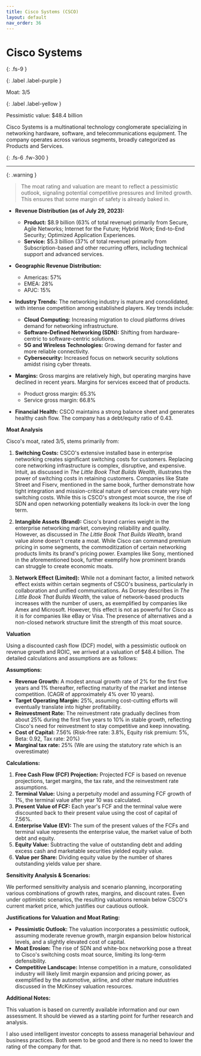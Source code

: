 ```yaml
---
title: Cisco Systems (CSCO)
layout: default
nav_order: 36
---
```


# Cisco Systems
{: .fs-9 }

{: .label .label-purple }

Moat: 3/5

{: .label .label-yellow }

Pessimistic value: $48.4 billion

Cisco Systems is a multinational technology conglomerate specializing in networking hardware, software, and telecommunications equipment.  The company operates across various segments, broadly categorized as Products and Services.

{: .fs-6 .fw-300 }

---

{: .warning } 
>The moat rating and valuation are meant to reflect a pessimistic outlook, signaling potential competitive pressures and limited growth. This ensures that some margin of safety is already baked in.

* **Revenue Distribution (as of July 29, 2023):**
    * **Product:** $8.9 billion (63% of total revenue) primarily from Secure, Agile Networks; Internet for the Future; Hybrid Work; End-to-End Security; Optimized Application Experiences.
    * **Service:** $5.3 billion (37% of total revenue) primarily from Subscription-based and other recurring offers, including technical support and advanced services.

* **Geographic Revenue Distribution:**
    * Americas: 57%
    * EMEA: 28%
    * APJC: 15%

* **Industry Trends:** The networking industry is mature and consolidated, with intense competition among established players. Key trends include:
    * **Cloud Computing:** Increasing migration to cloud platforms drives demand for networking infrastructure.
    * **Software-Defined Networking (SDN):**  Shifting from hardware-centric to software-centric solutions.
    * **5G and Wireless Technologies:** Growing demand for faster and more reliable connectivity.
    * **Cybersecurity:**  Increased focus on network security solutions amidst rising cyber threats.

* **Margins:** Gross margins are relatively high, but operating margins have declined in recent years. Margins for services exceed that of products.
    * Product gross margin: 65.3%
    * Service gross margin: 66.8%

* **Financial Health:**  CSCO maintains a strong balance sheet and generates healthy cash flow. The company has a debt/equity ratio of 0.43.

**Moat Analysis**

Cisco's moat, rated 3/5, stems primarily from:

1. **Switching Costs:**  CSCO's extensive installed base in enterprise networking creates significant switching costs for customers.  Replacing core networking infrastructure is complex, disruptive, and expensive. Intuit, as discussed in *The Little Book That Builds Wealth*, illustrates the power of switching costs in retaining customers. Companies like State Street and Fiserv, mentioned in the same book, further demonstrate how tight integration and mission-critical nature of services create very high switching costs.  While this is CSCO's strongest moat source, the rise of SDN and open networking potentially weakens its lock-in over the long term.

2. **Intangible Assets (Brand):**  Cisco's brand carries weight in the enterprise networking market, conveying reliability and quality.  However, as discussed in *The Little Book That Builds Wealth*, brand value alone doesn't create a moat.  While Cisco can command premium pricing in some segments, the commoditization of certain networking products limits its brand's pricing power.  Examples like Sony, mentioned in the aforementioned book, further exemplify how prominent brands can struggle to create economic moats.

3. **Network Effect (Limited):** While not a dominant factor, a limited network effect exists within certain segments of CSCO's business, particularly in collaboration and unified communications. As Dorsey describes in *The Little Book That Builds Wealth*, the value of network-based products increases with the number of users, as exemplified by companies like Amex and Microsoft.  However, this effect is not as powerful for Cisco as it is for companies like eBay or Visa. The presence of alternatives and a non-closed network structure limit the strength of this moat source.


**Valuation**

Using a discounted cash flow (DCF) model, with a pessimistic outlook on revenue growth and ROIC, we arrived at a valuation of $48.4 billion.  The detailed calculations and assumptions are as follows:


**Assumptions:**

* **Revenue Growth:**  A modest annual growth rate of 2% for the first five years and 1% thereafter, reflecting maturity of the market and intense competition.  (CAGR of approximately 4% over 10 years).
* **Target Operating Margin:** 25%, assuming cost-cutting efforts will eventually translate into higher profitability.  
* **Reinvestment Rate:** The reinvestment rate gradually declines from about 25% during the first five years to 10% in stable growth, reflecting Cisco's need for reinvestment to stay competitive and keep innovating.  
* **Cost of Capital:** 7.56% (Risk-free rate: 3.8%, Equity risk premium: 5%, Beta: 0.92, Tax rate: 20%)
* **Marginal tax rate:** 25% (We are using the statutory rate which is an overestimate)



**Calculations:**

1. **Free Cash Flow (FCF) Projection:** Projected FCF is based on revenue projections, target margins, the tax rate, and the reinvestment rate assumptions.
2. **Terminal Value:**  Using a perpetuity model and assuming FCF growth of 1%, the terminal value after year 10 was calculated.
3. **Present Value of FCF:** Each year's FCF and the terminal value were discounted back to their present value using the cost of capital of 7.56%.
4. **Enterprise Value (EV):** The sum of the present values of the FCFs and terminal value represents the enterprise value, the market value of both debt and equity.  
5. **Equity Value:**  Subtracting the value of outstanding debt and adding excess cash and marketable securities yielded equity value.
6. **Value per Share:**  Dividing equity value by the number of shares outstanding yields value per share.  


**Sensitivity Analysis & Scenarios:**

We performed sensitivity analysis and scenario planning, incorporating various combinations of growth rates, margins, and discount rates. Even under optimistic scenarios, the resulting valuations remain below CSCO's current market price, which justifies our cautious outlook.

**Justifications for Valuation and Moat Rating:**

* **Pessimistic Outlook:**  The valuation incorporates a pessimistic outlook, assuming moderate revenue growth, margin expansion below historical levels, and a slightly elevated cost of capital.
* **Moat Erosion:**  The rise of SDN and white-box networking pose a threat to Cisco's switching costs moat source, limiting its long-term defensibility.  
* **Competitive Landscape:** Intense competition in a mature, consolidated industry will likely limit margin expansion and pricing power, as exemplified by the automotive, airline, and other mature industries discussed in the McKinsey valuation resources.

**Additional Notes:**

This valuation is based on currently available information and our own assessment. It should be viewed as a starting point for further research and analysis. 



I also used intelligent investor concepts to assess managerial behaviour and business practices. Both seem to be good and there is no need to lower the rating of the company for that.